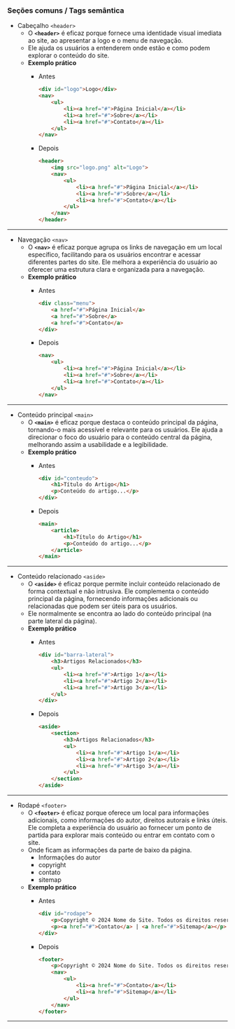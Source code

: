 ### **Seções comuns / Tags semântica**

- Cabeçalho `<header>`
    - O **`<header>`** é eficaz porque fornece uma identidade visual imediata ao site, ao apresentar a logo e o menu de navegação.
    - Ele ajuda os usuários a entenderem onde estão e como podem explorar o conteúdo do site.
    - **Exemplo prático**
        - Antes
            
            ```html
            <div id="logo">Logo</div>
            <nav>
                <ul>
                    <li><a href="#">Página Inicial</a></li>
                    <li><a href="#">Sobre</a></li>
                    <li><a href="#">Contato</a></li>
                </ul>
            </nav>
            ```
            
        - Depois
            
            ```html
            <header>
                <img src="logo.png" alt="Logo">
                <nav>
                    <ul>
                        <li><a href="#">Página Inicial</a></li>
                        <li><a href="#">Sobre</a></li>
                        <li><a href="#">Contato</a></li>
                    </ul>
                </nav>
            </header>
            ```
            

---

- Navegação `<nav>`
    - O **`<nav>`** é eficaz porque agrupa os links de navegação em um local específico, facilitando para os usuários encontrar e acessar diferentes partes do site. Ele melhora a experiência do usuário ao oferecer uma estrutura clara e organizada para a navegação.
    - **Exemplo prático**
        - Antes
            
            ```html
            <div class="menu">
                <a href="#">Página Inicial</a>
                <a href="#">Sobre</a>
                <a href="#">Contato</a>
            </div>
            ```
            
        - Depois
            
            ```html
            <nav>
                <ul>
                    <li><a href="#">Página Inicial</a></li>
                    <li><a href="#">Sobre</a></li>
                    <li><a href="#">Contato</a></li>
                </ul>
            </nav>
            ```
            

---

- Conteúdo principal `<main>`
    - O **`<main>`** é eficaz porque destaca o conteúdo principal da página, tornando-o mais acessível e relevante para os usuários. Ele ajuda a direcionar o foco do usuário para o conteúdo central da página, melhorando assim a usabilidade e a legibilidade.
    - **Exemplo prático**
        - Antes
            
            ```html
            <div id="conteudo">
                <h1>Título do Artigo</h1>
                <p>Conteúdo do artigo...</p>
            </div>
            ```
            
        - Depois
            
            ```html
            <main>
                <article>
                    <h1>Título do Artigo</h1>
                    <p>Conteúdo do artigo...</p>
                </article>
            </main>
            ```
            

---

- Conteúdo relacionado `<aside>`
    - O **`<aside>`** é eficaz porque permite incluir conteúdo relacionado de forma contextual e não intrusiva. Ele complementa o conteúdo principal da página, fornecendo informações adicionais ou relacionadas que podem ser úteis para os usuários.
    - Ele normalmente se encontra ao lado do conteúdo principal (na parte lateral da página).
    - **Exemplo prático**
        - Antes
            
            ```html
            <div id="barra-lateral">
                <h3>Artigos Relacionados</h3>
                <ul>
                    <li><a href="#">Artigo 1</a></li>
                    <li><a href="#">Artigo 2</a></li>
                    <li><a href="#">Artigo 3</a></li>
                </ul>
            </div>
            ```
            
        - Depois
            
            ```html
            <aside>
                <section>
                    <h3>Artigos Relacionados</h3>
                    <ul>
                        <li><a href="#">Artigo 1</a></li>
                        <li><a href="#">Artigo 2</a></li>
                        <li><a href="#">Artigo 3</a></li>
                    </ul>
                </section>
            </aside>
            ```
            

---

- Rodapé `<footer>`
    - O **`<footer>`** é eficaz porque oferece um local para informações adicionais, como informações do autor, direitos autorais e links úteis. Ele completa a experiência do usuário ao fornecer um ponto de partida para explorar mais conteúdo ou entrar em contato com o site.
    - Onde ficam as informações da parte de baixo da página.
        - Informações do autor
        - copyright
        - contato
        - sitemap
    - **Exemplo prático**
        - Antes
            
            ```html
            <div id="rodape">
                <p>Copyright © 2024 Nome do Site. Todos os direitos reservados.</p>
                <p><a href="#">Contato</a> | <a href="#">Sitemap</a></p>
            </div>
            ```
            
        - Depois
            
            ```html
            <footer>
                <p>Copyright © 2024 Nome do Site. Todos os direitos reservados.</p>
                <nav>
                    <ul>
                        <li><a href="#">Contato</a></li>
                        <li><a href="#">Sitemap</a></li>
                    </ul>
                </nav>
            </footer>
            ```
            

---
